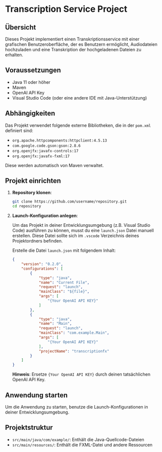 # Transcription Service Project

## Übersicht

Dieses Projekt implementiert einen Transkriptionsservice mit einer grafischen Benutzeroberfläche, der es Benutzern ermöglicht, Audiodateien hochzuladen und eine Transkription der hochgeladenen Dateien zu erhalten.

## Voraussetzungen

- Java 11 oder höher
- Maven
- OpenAI API Key
- Visual Studio Code (oder eine andere IDE mit Java-Unterstützung)

## Abhängigkeiten

Das Projekt verwendet folgende externe Bibliotheken, die in der `pom.xml` definiert sind:

- `org.apache.httpcomponents:httpclient:4.5.13`
- `com.google.code.gson:gson:2.8.6`
- `org.openjfx:javafx-controls:17`
- `org.openjfx:javafx-fxml:17`

Diese werden automatisch von Maven verwaltet.

## Projekt einrichten

1. **Repository klonen**:
    ```sh
    git clone https://github.com/username/repository.git
    cd repository
    ```

2. **Launch-Konfiguration anlegen**:

    Um das Projekt in deiner Entwicklungsumgebung (z.B. Visual Studio Code) ausführen zu können, musst du eine `launch.json` Datei manuell erstellen. Diese Datei sollte sich im `.vscode` Verzeichnis deines Projektordners befinden.

    Erstelle die Datei `launch.json` mit folgendem Inhalt:

    ```json
    {
        "version": "0.2.0",
        "configurations": [
            {
                "type": "java",
                "name": "Current File",
                "request": "launch",
                "mainClass": "${file}",
                "args": [
                    "{Your OpenAI API KEY}"
                ]
            },
            {
                "type": "java",
                "name": "Main",
                "request": "launch",
                "mainClass": "com.example.Main",
                "args": [
                    "{Your OpenAI API KEY}"
                ],
                "projectName": "transcriptionfx"
            }
        ]
    }
    ```

    **Hinweis**: Ersetze `{Your OpenAI API KEY}` durch deinen tatsächlichen OpenAI API Key.

## Anwendung starten

Um die Anwendung zu starten, benutze die Launch-Konfigurationen in deiner Entwicklungsumgebung.

## Projektstruktur

- `src/main/java/com/example/`: Enthält die Java-Quellcode-Dateien
- `src/main/resources/`: Enthält die FXML-Datei und andere Ressourcen
